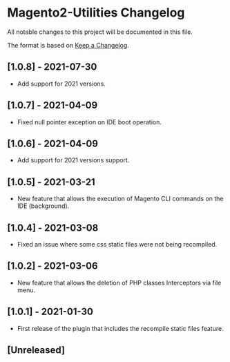 # Magento2-Utilities Changelog
All notable changes to this project will be documented in this file.

The format is based on [Keep a Changelog](https://keepachangelog.com/en/1.0.0/).

## [1.0.8] - 2021-07-30

- Add support for 2021 versions.

## [1.0.7] - 2021-04-09

- Fixed null pointer exception on IDE boot operation.

## [1.0.6] - 2021-04-09

- Add support for 2021 versions support.

## [1.0.5] - 2021-03-21

- New feature that allows the execution of Magento CLI commands on the IDE (background).

## [1.0.4] - 2021-03-08

- Fixed an issue where some css static files were not being recompiled.

## [1.0.2] - 2021-03-06

- New feature that allows the deletion of PHP classes Interceptors via file menu.

## [1.0.1] - 2021-01-30

- First release of the plugin that includes the recompile static files feature.

## [Unreleased]
